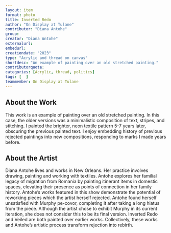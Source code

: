 ```yaml
---
layout: item
format: photo
title: Inverted Redo
author: "On Display at Tulane"
contributor: "Diana Antohe"
group: 
creator: "Diana Antohe"
externalurl: 
embedurl: 
creationdate: "2023"
type: "Acrylic and thread on canvas"
shortdesc: "An example of painting over an old stretched painting."
contributorquote: 
categories: [Acrylic, thread, politics]
tags: [  ]
teammember: On Display at Tulane
---
```


## About the Work

This work is an example of painting over an old stretched painting. In this case, the older versions was a minimalistic composition of text, stripes, and stitching. I painted the brighter, neon textile pattern 5-7 years later, obscuring the previous painted text. I enjoy embedding history of previous rejected paintings into new compositions, responding to marks I made years before.

## About the Artist

Diana Antohe lives and works in New Orleans. Her practice involves drawing, painting and working with textiles. Antohe explores her familial legacy of migration from Romania by painting itinerant items in domestic spaces, elevating their presence as points of connection in her family history. Antohe’s works featured in this show demonstrate the potential of reworking pieces which the artist herself rejected. Antohe found herself unsatisfied with Murphy pe-covor, completing it after taking a long hiatus from the piece. Although the artist chose to exhibit Murphy in its current iteration, she does not consider this to be its final version. Inverted Redo and Veiled are both painted over earlier works. Collectively, these works and Antohe’s artistic process transform rejection into rebirth.    
